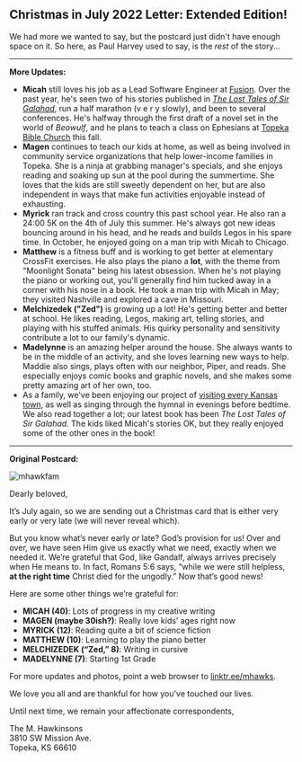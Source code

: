 Christmas in July 2022 Letter: Extended Edition!
---

We had more we wanted to say, but the postcard just didn't have enough space on it. So here, as Paul Harvey used to say, is the *rest* of the story...

---

**More Updates:**

* **Micah** still loves his job as a Lead Software Engineer at [Fusion](https://fusionehr.com/). Over the past year, he's seen two of his stories published in [_The Lost Tales of Sir Galahad_](https://store.rabbitroom.com/products/the-lost-tales-of-sir-galahad-ships-spring-2022), run a half marathon (v e r y slowly), and been to several conferences. He's halfway through the first draft of a novel set in the world of _Beowulf_, and he plans to teach a class on Ephesians at [Topeka Bible Church](http://discovertbc.com) this fall.
* **Magen** continues to teach our kids at home, as well as being involved in community service organizations that help lower-income families in Topeka. She is a ninja at grabbing manager's specials, and she enjoys reading and soaking up sun at the pool during the summertime. She loves that the kids are still sweetly dependent on her, but are also independent in ways that make fun activities enjoyable instead of exhausting.
* **Myrick** ran track and cross country this past school year. He also ran a 24:00 5K on the 4th of July this summer. He's always got new ideas bouncing around in his head, and he reads and builds Legos in his spare time. In October, he enjoyed going on a man trip with Micah to Chicago.
* **Matthew** is a fitness buff and is working to get better at elementary CrossFit exercises. He also plays the piano a **lot**, with the theme from "Moonlight Sonata" being his latest obsession. When he's not playing the piano or working out, you'll generally find him tucked away in a corner with his nose in a book. He took a man trip with Micah in May; they visited Nashville and explored a cave in Missouri.
* **Melchizedek ("Zed")** is growing up a lot! He's getting better and better at school. He likes reading, Legos, making art, telling stories, and playing with his stuffed animals. His quirky personality and sensitivity contribute a lot to our family's dynamic.
* **Madelynne** is an amazing helper around the house. She always wants to be in the middle of an activity, and she loves learning new ways to help. Maddie also sings, plays often with our neighbor, Piper, and reads. She especially enjoys comic books and graphic novels, and she makes some pretty amazing art of her own, too.
* As a family, we've been enjoying our project of [visiting every Kansas town](http://kstoddles.blogspot.com), as well as singing through the hymnal in evenings before bedtime. We also read together a lot; our latest book has been _The Lost Tales of Sir Galahad_. The kids liked Micah's stories OK, but they really enjoyed some of the other ones in the book!

---

**Original Postcard:**

![mhawkfam](https://user-images.githubusercontent.com/6474798/178114543-24f25d89-a09a-440f-85d1-86b53f5789ce.jpg)

Dearly beloved,

It’s July again, so we are sending out a Christmas card that is either very early or very late (we will never reveal which).

But you know what’s never early _or_ late? God’s provision for us! Over and over, we have seen Him give us exactly what we need, exactly when we needed it. We’re grateful that God, like Gandalf, always arrives precisely when He means to. In fact, Romans 5:6 says, “while we were still helpless, **at the right time** Christ died for the ungodly.” Now that’s good news!

Here are some other things we’re grateful for:
* **MICAH (40)**: Lots of progress in my creative writing
* **MAGEN (maybe 30ish?)**: Really love kids’ ages right now
* **MYRICK (12)**: Reading quite a bit of science fiction
* **MATTHEW (10)**: Learning to play the piano better
* **MELCHIZEDEK (“Zed,” 8)**: Writing in cursive
* **MADELYNNE (7)**: Starting 1st Grade

For more updates and photos, point a web browser to [linktr.ee/mhawks](linktr.ee/mhawks).

We love you all and are thankful for how you’ve touched our lives. 

Until next time, we remain your affectionate correspondents,

The M. Hawkinsons
<br>3810 SW Mission Ave.
<br>Topeka, KS 66610
